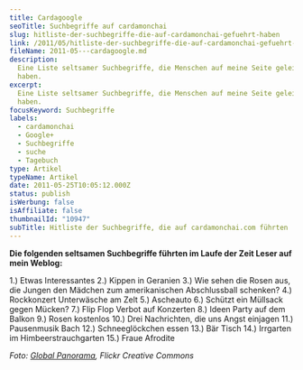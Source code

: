 ```yaml
---
title: Cardagoogle
seoTitle: Suchbegriffe auf cardamonchai
slug: hitliste-der-suchbegriffe-die-auf-cardamonchai-gefuehrt-haben
link: /2011/05/hitliste-der-suchbegriffe-die-auf-cardamonchai-gefuehrt-haben/
fileName: 2011-05---cardagoogle.md
description:
  Eine Liste seltsamer Suchbegriffe, die Menschen auf meine Seite geleitet
  haben.
excerpt:
  Eine Liste seltsamer Suchbegriffe, die Menschen auf meine Seite geleitet
  haben.
focusKeyword: Suchbegriffe
labels:
  - cardamonchai
  - Google+
  - Suchbegriffe
  - suche
  - Tagebuch
type: Artikel
typeName: Artikel
date: 2011-05-25T10:05:12.000Z
status: publish
isWerbung: false
isAffiliate: false
thumbnailId: "10947"
subTitle: Hitliste der Suchbegriffe, die auf cardamonchai.com führten
---
```


<strong>Die folgenden seltsamen Suchbegriffe führten im Laufe der Zeit Leser auf
mein Weblog:</strong>

1.) Etwas Interessantes 2.) Kippen in Geranien 3.) Wie sehen die Rosen aus, die
Jungen den Mädchen zum amerikanischen Abschlussball schenken? 4.) Rockkonzert
Unterwäsche am Zelt 5.) Ascheauto 6.) Schützt ein Müllsack gegen Mücken? 7.)
Flip Flop Verbot auf Konzerten 8.) Ideen Party auf dem Balkon 9.) Rosen
kostenlos 10.) Drei Nachrichten, die uns Angst einjagen 11.) Pausenmusik Bach
12.) Schneeglöckchen essen 13.) Bär Tisch 14.) Irrgarten im Himbeerstrauchgarten
15.) Fraue Afrodite

<em>Foto:
<a title="Global Panorama" href="https://www.flickr.com/photos/121483302@N02/14253849274/in/photolist-nHyGMY-9VpYwL-LJpbM-68GVik-kyPhy-cADqpu-493vB2-nbjDEt-j61vh7-LNtg9-a3vxHU-8Zucvt-7VHwy6-5RYbw3-6mZrzy-72MxS6-2ae3Px-2emAf-b1yFJi-6eEXa5-PHByS-PHBz1-6qcYhK-6eAQJB-6SSrB2-djgm6y-2zoV1-bcxYja-989dcP-2zoUQ-djgm9A-pnkMNn-85EQL8-n9T46m-4qUtxr-85EQHc-85HZC7-byEtxh-72Rwf9-52xTRw-4qYxZW-4qYy3G-nVcRS7-djgm2W-4LAmEu-oP14hJ-pdPcn-5LvgQq-79dFXB-iySdf" target="_blank" rel="noopener">Global
Panorama</a>, Flickr Creative Commons</em>
